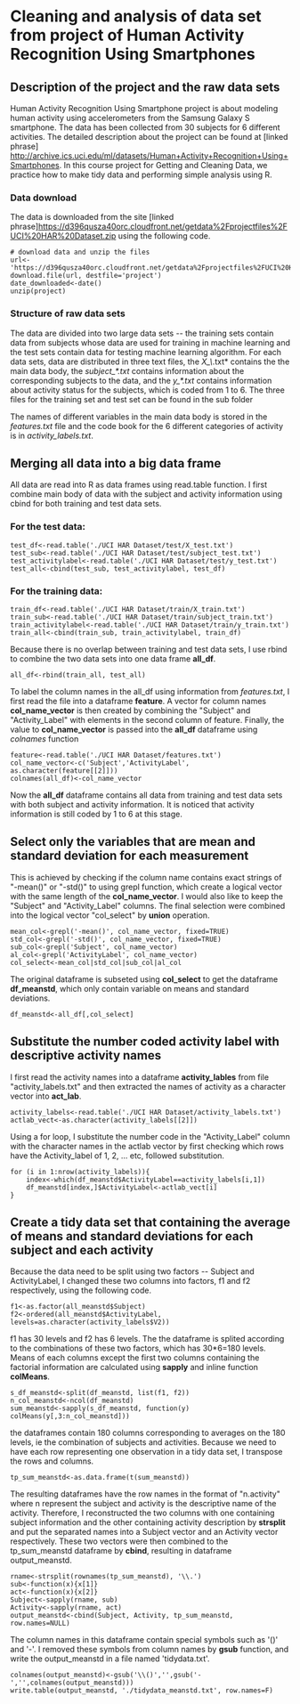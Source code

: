 Cleaning and analysis of data set from project of Human Activity Recognition Using Smartphones
========================================================

Description of the project and the raw data sets
----------------------
Human Activity Recognition Using Smartphone project is about modeling human activity using accelerometers from the Samsung Galaxy S smartphone.  The data has been collected from 30 subjects for 6 different activities.  The detailed description about the project can be found at [linked phrase]
http://archive.ics.uci.edu/ml/datasets/Human+Activity+Recognition+Using+Smartphones.  In this course project for Getting and Cleaning Data, we practice how to make tidy data and performing simple analysis using R.

### Data download
The data is downloaded from the site [linked phrase]https://d396qusza40orc.cloudfront.net/getdata%2Fprojectfiles%2FUCI%20HAR%20Dataset.zip  using the following code.
```
# download data and unzip the files
url<-'https://d396qusza40orc.cloudfront.net/getdata%2Fprojectfiles%2FUCI%20HAR%20Dataset.zip'
download.file(url, destfile='project')
date_downloaded<-date()
unzip(project)
```
### Structure of raw data sets
The data are divided into two large data sets -- the training sets contain data from subjects whose data are used for training in machine learning and the test sets contain data for testing machine learning algorithm.  For each data sets, data are distributed in three text files, the *X_\\*.txt* contains the the main data body, the *subject_\*.txt* contains information about the corresponding subjects to the data, and the *y_\*.txt* contains information about activity status for the subjects, which is coded from 1 to 6. The three files for the training set and test set can be found in the sub folder 

The names of different variables in the main data body is stored in the *features.txt* file and the code book for the 6 different categories of activity is in *activity_labels.txt*.  

Merging all data into a big data frame
-----------------------------------
All data are read into R as data frames using read.table function.  I first combine main body of data with the subject and activity information using cbind for both training and test data sets.  

### For the test data:
```
test_df<-read.table('./UCI HAR Dataset/test/X_test.txt')
test_sub<-read.table('./UCI HAR Dataset/test/subject_test.txt')
test_activitylabel<-read.table('./UCI HAR Dataset/test/y_test.txt')
test_all<-cbind(test_sub, test_activitylabel, test_df)
```
### For the training data:
```
train_df<-read.table('./UCI HAR Dataset/train/X_train.txt')
train_sub<-read.table('./UCI HAR Dataset/train/subject_train.txt')
train_activitylabel<-read.table('./UCI HAR Dataset/train/y_train.txt')
train_all<-cbind(train_sub, train_activitylabel, train_df)
```
Because there is no overlap between training and test data sets, I use rbind to combine the two data sets into one data frame **all_df**.  
```
all_df<-rbind(train_all, test_all)
```
To label the column names in the all_df using information from *features.txt*, I first read the file into a dataframe **feature**. A vector for column names **col_name_vector** is then created by combining the "Subject" and "Activity_Label" with elements in the second column of feature.  Finally, the value to **col_name_vector** is passed into the **all_df** dataframe using *colnames* function
```
feature<-read.table('./UCI HAR Dataset/features.txt')
col_name_vector<-c('Subject','ActivityLabel', as.character(feature[[2]]))
colnames(all_df)<-col_name_vector
```
Now the **all_df** dataframe contains all data from training and test data sets with both subject and activity information.  It is noticed that activity information is still coded by 1 to 6 at this stage.

Select only the variables that are mean and standard deviation for each measurement
------------
This is achieved by checking if the column name contains exact strings of "-mean()" or "-std()" to using grepl function, which create a logical vector with the same length of the **col_name_vector**.  I would also like to keep the "Subject" and "Activity_Label" columns.
The final selection were combined into the logical vector "col_select" by **union** operation.
```
mean_col<-grepl('-mean()', col_name_vector, fixed=TRUE)
std_col<-grepl('-std()', col_name_vector, fixed=TRUE)
sub_col<-grepl('Subject', col_name_vector)
al_col<-grepl('ActivityLabel', col_name_vector)
col_select<-mean_col|std_col|sub_col|al_col
```
The original dataframe is subseted using **col_select** to get the dataframe **df_meanstd**, which only contain variable on means and standard deviations.
```
df_meanstd<-all_df[,col_select]
```
Substitute the number coded activity label with descriptive activity names
-------------
I first read the activity names into a dataframe **activity_lables** from file "activity_labels.txt" and then extracted the names of activity as a character vector into **act_lab**.
```
activity_labels<-read.table('./UCI HAR Dataset/activity_labels.txt')
actlab_vect<-as.character(activity_labels[[2]])
```
Using a for loop, I substitute the number code in the "Activity_Label" column with the character names in the actlab vector by first checking which rows have the Activity_label of 1, 2, ... etc, followed substitution.
```
for (i in 1:nrow(activity_labels)){
    index<-which(df_meanstd$ActivityLabel==activity_labels[i,1])
    df_meanstd[index,]$ActivityLabel<-actlab_vect[i]
}
```
Create a tidy data set that containing the average of means and standard deviations for each subject and each activity
------------------
Because the data need to be split using two factors -- Subject and ActivityLabel, I changed these two columns into factors, f1 and f2 respectively, using the following code.
```
f1<-as.factor(all_meanstd$Subject)
f2<-ordered(all_meanstd$ActivityLabel, levels=as.character(activity_labels$V2))
```
f1 has 30 levels and f2 has 6 levels.  The the dataframe is splited according to the combinations of these two factors, which has 30\*6=180 levels.  Means of each columns except the first two columns containing the factorial information are calculated using **sapply** and inline function **colMeans**.  
```
s_df_meanstd<-split(df_meanstd, list(f1, f2))
n_col_meanstd<-ncol(df_meanstd)
sum_meanstd<-sapply(s_df_meanstd, function(y) colMeans(y[,3:n_col_meanstd]))
```
the dataframes contain 180 columns corresponding to averages on the 180 levels, ie the combination of subjects and activities.  Because we need to have each row representing one observation in a tidy data set, I transpose the rows and columns.
```
tp_sum_meanstd<-as.data.frame(t(sum_meanstd))
```
The resulting dataframes have the row names in the format of "n.activity" where n represent the subject and activity is the descriptive name of the activity.  Therefore, I reconstructed the two columns with one containing subject information and the other containing activity description by **strsplit** and put the separated names into a Subject vector and an Activity vector respectively.  These two vectors were then combined to the tp_sum_meanstd dataframe by **cbind**, resulting in dataframe output_meanstd.
```
rname<-strsplit(rownames(tp_sum_meanstd), '\\.')
sub<-function(x){x[1]}
act<-function(x){x[2]}
Subject<-sapply(rname, sub)
Activity<-sapply(rname, act)
output_meanstd<-cbind(Subject, Activity, tp_sum_meanstd, row.names=NULL)
```
The column names in this dataframe contain special symbols such as '()' and '-'.  I removed these symbols from column names by **gsub** function, and write the output_meanstd in a file named 'tidydata.txt'.
```
colnames(output_meanstd)<-gsub('\\()','',gsub('-','',colnames(output_meanstd)))
write.table(output_meanstd, './tidydata_meanstd.txt', row.names=F)
```

























